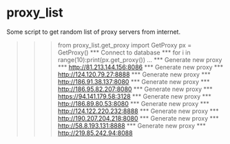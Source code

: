# proxy_list
Some script to get random list of proxy servers from internet.

>>> from proxy_list.get_proxy import GetProxy
>>> px = GetProxy()
*** Connect to database ***
>>> for i in range(10):print(px.get_proxy())
... 
*** Generate new proxy ***
http://81.213.144.156:8086
*** Generate new proxy ***
http://124.120.79.27:8888
*** Generate new proxy ***
http://186.91.38.137:8080
*** Generate new proxy ***
http://186.95.82.207:8080
*** Generate new proxy ***
https://94.141.179.58:3128
*** Generate new proxy ***
http://186.89.80.53:8080
*** Generate new proxy ***
http://124.122.220.232:8888
*** Generate new proxy ***
http://190.207.204.218:8080
*** Generate new proxy ***
http://58.8.193.131:8888
*** Generate new proxy ***
http://219.85.242.94:8088
>>> 
